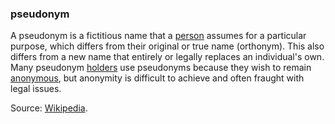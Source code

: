 ### pseudonym

<p class="c8"><span>A pseudonym is a fictitious name that a </span><span class="c2"><a class="c3" href="#h.yx4qb6dcjdvj">person</a></span><span>&nbsp;assumes for a particular purpose, which differs from their original or true name (</span><span>orthonym</span><span>). This also differs from a new name that entirely or legally replaces an individual's own. Many pseudonym </span><span class="c2"><a class="c3" href="#h.64mptmm24w7u">holders</a></span><span>&nbsp;use pseudonyms because they wish to remain </span><span class="c2"><a class="c3" href="#h.95pnj4tchl4m">anonymous</a></span><span class="c0">, but anonymity is difficult to achieve and often fraught with legal issues.</span></p><p class="c8"><span>Source: </span><span class="c2"><a class="c3" href="https://www.google.com/url?q=https://en.wikipedia.org/wiki/Pseudonym&amp;sa=D&amp;source=editors&amp;ust=1706779842790046&amp;usg=AOvVaw1SrWOLqdTqq_1QrIsCAXEQ">Wikipedia</a></span><span class="c0">.</span></p>